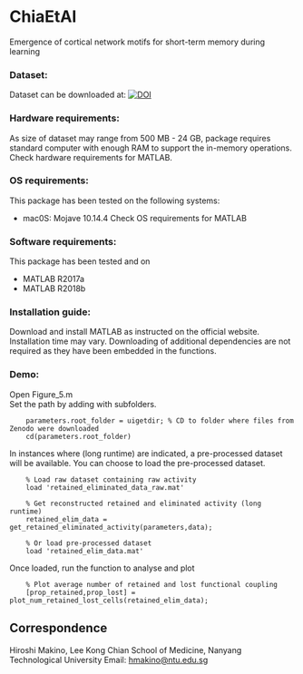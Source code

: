 # ChiaEtAl
Emergence of cortical network motifs for short-term memory during learning

### Dataset:
Dataset can be downloaded at: 
[![DOI](https://zenodo.org/badge/DOI/10.5281/zenodo.8031278.svg)](https://doi.org/10.5281/zenodo.8031278)


### Hardware requirements:
As size of dataset may range from 500 MB - 24 GB, package requires standard computer with enough RAM to support the in-memory operations.
Check hardware requirements for MATLAB.

### OS requirements:
This package has been tested on the following systems:
- mac0S: Mojave 10.14.4
Check OS requirements for MATLAB

### Software requirements:
This package has been tested and on
- MATLAB R2017a
- MATLAB R2018b

### Installation guide:
Download and install MATLAB as instructed on the official website.
Installation time may vary.
Downloading of additional dependencies are not required as they have been embedded in the functions.

### Demo:
Open Figure_5.m\
Set the path by adding with subfolders.
```
	parameters.root_folder = uigetdir; % CD to folder where files from Zenodo were downloaded
	cd(parameters.root_folder)
```
In instances where (long runtime) are indicated, a pre-processed dataset will be available. You can choose to load the pre-processed dataset.
```	
	% Load raw dataset containing raw activity
	load 'retained_eliminated_data_raw.mat' 
	
	% Get reconstructed retained and eliminated activity (long runtime)
	retained_elim_data = get_retained_eliminated_activity(parameters,data); 
	
	% Or load pre-processed dataset
	load 'retained_elim_data.mat'
```
Once loaded, run the function to analyse and plot
```
	% Plot average number of retained and lost functional coupling
	[prop_retained,prop_lost] = plot_num_retained_lost_cells(retained_elim_data);
```

## Correspondence
Hiroshi Makino, Lee Kong Chian School of Medicine, Nanyang Technological University
Email: hmakino@ntu.edu.sg
